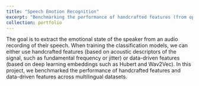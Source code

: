 ```yaml
---
title: "Speech Emotion Recognition"
excerpt: "Benchmarking the performance of handcrafted features (from openSMILE) and data-driven features (from self-supervised learning based models) on speech emotion recognition task across multilingual datasets<br/><img src='/images/SER.png'>"
collection: portfolio
---
```

The goal is to extract the emotional state of the speaker from an audio recording of their speech. When training the classification models, we can either use handcrafted features (based on acoustic descriptors of the signal, such as fundamental frequency or jitter) or data-driven features (based on deep learning embeddings such as Hubert and Wav2Vec). In this project, we benchmarked the performance of handcrafted features and data-driven features across multilingual datasets.

